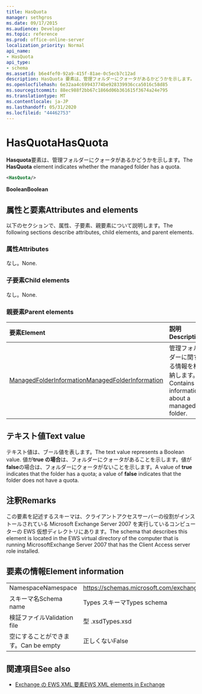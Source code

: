 ```yaml
---
title: HasQuota
manager: sethgros
ms.date: 09/17/2015
ms.audience: Developer
ms.topic: reference
ms.prod: office-online-server
localization_priority: Normal
api_name:
- HasQuota
api_type:
- schema
ms.assetid: b6e4fef0-92a9-415f-81ae-0c5ecb7c12ad
description: HasQuota 要素は、管理フォルダーにクォータがあるかどうかを示します。
ms.openlocfilehash: 6e32aa4c69943774be928339936cca5016c58d85
ms.sourcegitcommit: 88ec988f2bb67c1866d06b361615f3674a24e795
ms.translationtype: MT
ms.contentlocale: ja-JP
ms.lasthandoff: 05/31/2020
ms.locfileid: "44462753"
---
```

# <a name="hasquota"></a><span data-ttu-id="26fab-103">HasQuota</span><span class="sxs-lookup"><span data-stu-id="26fab-103">HasQuota</span></span>

<span data-ttu-id="26fab-104">**Hasquota**要素は、管理フォルダーにクォータがあるかどうかを示します。</span><span class="sxs-lookup"><span data-stu-id="26fab-104">The **HasQuota** element indicates whether the managed folder has a quota.</span></span> 
  
```xml
<HasQuota/>
```

 <span data-ttu-id="26fab-105">**Boolean**</span><span class="sxs-lookup"><span data-stu-id="26fab-105">**Boolean**</span></span>
## <a name="attributes-and-elements"></a><span data-ttu-id="26fab-106">属性と要素</span><span class="sxs-lookup"><span data-stu-id="26fab-106">Attributes and elements</span></span>

<span data-ttu-id="26fab-107">以下のセクションで、属性、子要素、親要素について説明します。</span><span class="sxs-lookup"><span data-stu-id="26fab-107">The following sections describe attributes, child elements, and parent elements.</span></span>
  
### <a name="attributes"></a><span data-ttu-id="26fab-108">属性</span><span class="sxs-lookup"><span data-stu-id="26fab-108">Attributes</span></span>

<span data-ttu-id="26fab-109">なし。</span><span class="sxs-lookup"><span data-stu-id="26fab-109">None.</span></span>
  
### <a name="child-elements"></a><span data-ttu-id="26fab-110">子要素</span><span class="sxs-lookup"><span data-stu-id="26fab-110">Child elements</span></span>

<span data-ttu-id="26fab-111">なし。</span><span class="sxs-lookup"><span data-stu-id="26fab-111">None.</span></span>
  
### <a name="parent-elements"></a><span data-ttu-id="26fab-112">親要素</span><span class="sxs-lookup"><span data-stu-id="26fab-112">Parent elements</span></span>

|<span data-ttu-id="26fab-113">**要素**</span><span class="sxs-lookup"><span data-stu-id="26fab-113">**Element**</span></span>|<span data-ttu-id="26fab-114">**説明**</span><span class="sxs-lookup"><span data-stu-id="26fab-114">**Description**</span></span>|
|:-----|:-----|
|[<span data-ttu-id="26fab-115">ManagedFolderInformation</span><span class="sxs-lookup"><span data-stu-id="26fab-115">ManagedFolderInformation</span></span>](managedfolderinformation.md) <br/> |<span data-ttu-id="26fab-116">管理フォルダーに関する情報を格納します。</span><span class="sxs-lookup"><span data-stu-id="26fab-116">Contains information about a managed folder.</span></span>  <br/> |
   
## <a name="text-value"></a><span data-ttu-id="26fab-117">テキスト値</span><span class="sxs-lookup"><span data-stu-id="26fab-117">Text value</span></span>

<span data-ttu-id="26fab-118">テキスト値は、ブール値を表します。</span><span class="sxs-lookup"><span data-stu-id="26fab-118">The text value represents a Boolean value.</span></span> <span data-ttu-id="26fab-119">値が**true の場合**は、フォルダーにクォータがあることを示します。値が**false**の場合は、フォルダーにクォータがないことを示します。</span><span class="sxs-lookup"><span data-stu-id="26fab-119">A value of **true** indicates that the folder has a quota; a value of **false** indicates that the folder does not have a quota.</span></span> 
  
## <a name="remarks"></a><span data-ttu-id="26fab-120">注釈</span><span class="sxs-lookup"><span data-stu-id="26fab-120">Remarks</span></span>

<span data-ttu-id="26fab-121">この要素を記述するスキーマは、クライアントアクセスサーバーの役割がインストールされている Microsoft Exchange Server 2007 を実行しているコンピューターの EWS 仮想ディレクトリにあります。</span><span class="sxs-lookup"><span data-stu-id="26fab-121">The schema that describes this element is located in the EWS virtual directory of the computer that is running MicrosoftExchange Server 2007 that has the Client Access server role installed.</span></span>
  
## <a name="element-information"></a><span data-ttu-id="26fab-122">要素の情報</span><span class="sxs-lookup"><span data-stu-id="26fab-122">Element information</span></span>

|||
|:-----|:-----|
|<span data-ttu-id="26fab-123">Namespace</span><span class="sxs-lookup"><span data-stu-id="26fab-123">Namespace</span></span>  <br/> |https://schemas.microsoft.com/exchange/services/2006/types  <br/> |
|<span data-ttu-id="26fab-124">スキーマ名</span><span class="sxs-lookup"><span data-stu-id="26fab-124">Schema name</span></span>  <br/> |<span data-ttu-id="26fab-125">Types スキーマ</span><span class="sxs-lookup"><span data-stu-id="26fab-125">Types schema</span></span>  <br/> |
|<span data-ttu-id="26fab-126">検証ファイル</span><span class="sxs-lookup"><span data-stu-id="26fab-126">Validation file</span></span>  <br/> |<span data-ttu-id="26fab-127">型 .xsd</span><span class="sxs-lookup"><span data-stu-id="26fab-127">Types.xsd</span></span>  <br/> |
|<span data-ttu-id="26fab-128">空にすることができます。</span><span class="sxs-lookup"><span data-stu-id="26fab-128">Can be empty</span></span>  <br/> |<span data-ttu-id="26fab-129">正しくない</span><span class="sxs-lookup"><span data-stu-id="26fab-129">False</span></span>  <br/> |
   
## <a name="see-also"></a><span data-ttu-id="26fab-130">関連項目</span><span class="sxs-lookup"><span data-stu-id="26fab-130">See also</span></span>



- [<span data-ttu-id="26fab-131">Exchange の EWS XML 要素</span><span class="sxs-lookup"><span data-stu-id="26fab-131">EWS XML elements in Exchange</span></span>](ews-xml-elements-in-exchange.md)

